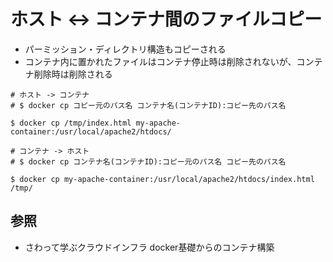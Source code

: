 # ホスト <-> コンテナ間のファイルコピー
- パーミッション・ディレクトリ構造もコピーされる
- コンテナ内に置かれたファイルはコンテナ停止時は削除されないが、コンテナ削除時は削除される

```
# ホスト -> コンテナ
# $ docker cp コピー元のパス名 コンテナ名(コンテナID):コピー先のパス名

$ docker cp /tmp/index.html my-apache-container:/usr/local/apache2/htdocs/
```

```
# コンテナ -> ホスト
# $ docker cp コンテナ名(コンテナID):コピー元のパス名 コピー先のパス名

$ docker cp my-apache-container:/usr/local/apache2/htdocs/index.html /tmp/
```

## 参照
- さわって学ぶクラウドインフラ docker基礎からのコンテナ構築
